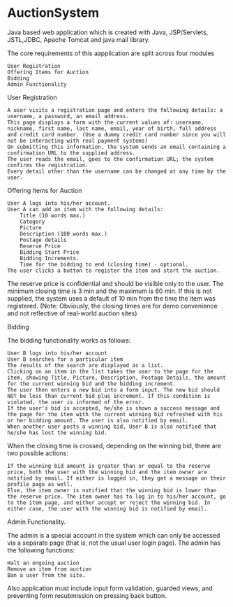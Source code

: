 AuctionSystem
=============

Java based web application which is created with Java, JSP/Servlets, JSTL,JDBC, Apache Tomcat and java mail library.

The core requirements of this aapplication are split across four modules

    User Registration
    Offering Items for Auction
    Bidding
    Admin Functionality

User Registration

    A user visits a registration page and enters the following details: a username, a password, an email address.
    This page displays a form with the current values of: username, nickname, first name, last name, email, year of birth, full address and credit card number. (Use a dummy credit card number since you will not be interacting with real payment systems)
    On submitting this information, the system sends an email containing a confirmation URL to the supplied address.
    The user reads the email, goes to the confirmation URL; the system confirms the registration.
    Every detail other than the username can be changed at any time by the user.

Offering Items for Auction

    User A logs into his/her account.
    User A can add an item with the following details:
        Title (10 words max.)
        Category
        Picture
        Description (100 words max.)
        Postage details
        Reserve Price
        Bidding Start Price
        Bidding Increments.
        Time for the bidding to end (closing time) - optional.
    The user clicks a button to register the item and start the auction.

The reserve price is confidential and should be visible only to the user. The minimum closing time is 3 min and the maximum is 60 min. If this is not supplied, the system uses a default of 10 min from the time the item was registered. (Note: Obviously, the closing times are for demo convenience and not reflective of real-world auction sites)

Bidding

The bidding functionality works as follows:

    User B logs into his/her account
    User B searches for a particular item
    The results of the search are displayed as a list.
    Clicking on an item in the list takes the user to the page for the item, showing Title, Picture, Description, Postage Details, the amount for the current winning bid and the bidding increment.
    The user then enters a new bid into a form input. The new bid should NOT be less than current bid plus increment. If this condition is violated, the user is informed of the error.
    If the user's bid is accepted, he/she is shown a success message and the page for the item with the current winning bid refreshed with his or her bidding amount. The user is also notified by email.
    When another user posts a winning bid, User B is also notified that he/she has lost the winning bid.

When the closing time is crossed, depending on the winning bid, there are two possible actions:

    If the winning bid amount is greater than or equal to the reserve price, both the user with the winning bid and the item owner are notified by email. If either is logged in, they get a message on their profile page as well.
    Else, the item owner is notified that the winning bid is lower than the reserve price. The item owner has to log in to his/her account, go to the item page, and either accept or reject the winning bid. In either case, the user with the winning bid is notified by email.

Admin Functionality.

The admin is a special account in the system which can only be accessed via a separate page (that is, not the usual user login page). The admin has the following functions:

    Halt an ongoing auction
    Remove an item from auction
    Ban a user from the site.

Also application must include input form validation, guarded views, and preventing form resubmission on pressing back button.
